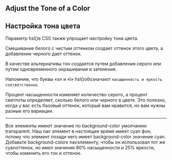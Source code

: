 ## Adjust the Tone of a Color ##

## Настройка тона цвета  ##


Параметр hsl()в CSS также упрощает настройку тона цвета. 

Смешивание белого с чистым оттенком создает оттенок этого цвета, а добавление черного дает оттенок. 

В качестве альтернативы тон создается путем добавления серого или путем одновременного окрашивания и затенения. 

Напомним, что буквы «s» и «l» hsl()обозначают `насыщенность и яркость соответственно`. 

Процент насыщенности изменяет количество серого, а процент светлоты определяет, сколько белого или черного в цвете. 
Это полезно, когда у вас есть базовый оттенок, который вам нравится, но вам нужны разные его вариации.

<HR>

Все элементы имеют значение по background-color умолчанию transparent.
 Наш nav элемент в настоящее время имеет cyan фон, потому что элемент позади него имеет background-color значение cyan. 
 Добавьте background-colorк navэлементу, чтобы он использовал тот же cyanоттенок, но имел значения 80% насыщенности и 25% яркости, чтобы изменить его тон и оттенок.
